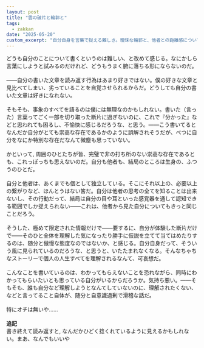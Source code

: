 ```yaml
---
layout: post
title: "雲の破片と輪郭と"
tags:
  - zakkan
date: "2025-05-20"
custom_excerpt: "自分自身を言葉で捉える難しさ。曖昧な輪郭と、他者との距離感についての、少し捻くれた内省録"
---
```

どうも自分のことについて書くというのは難しい、と改めて感じる。なにかしら言葉にしようと試みるのだけれど、どうもうまく腑に落ちる形にならないのだ。<br>
<br>
――自分の書いた文章を読み返す行為はあまり好きではない。僕の好きな文章と見比べてしまい、劣っていることを自覚させられるからだ。どうしても自分の書いた文章は好きになれない。<br>
<br>
そもそも、事象のすべてを語るのは僕には無理なのかもしれない。書いた（言った）言葉ってごく一部を切り取った断片に過ぎないのに、これで『分かった』などと思われても困るし、不愉快に感じるだろうな、と思う。――こう書いてるとなんだか自分がとても崇高な存在であるかのように誤解されそうだが、べつに自分をなにか特別な存在だなんて微塵も思っていない。<br>
<br>
かといって, 周囲のひとたちが皆、完璧で非の打ち所のない崇高な存在であるとも、これっぽっちも思えないのだ。自分も他者も、結局のところは生身の、ふつうのひとだ。<br>
<br>
自分と他者は、あくまでも個として独立している。そこにそれ以上の、必要以上の繋がりなど、ほんとうはない筈だ。自分は他者の思考の全てを知ることは出来ないし、その行動だって、結局は自分の目や耳といった感覚器を通して認知できる範囲でしか捉えられない――これは、他者から見た自分についてもきっと同じことだろう。<br>
<br>
そうした、極めて限定された情報だけで――要するに、自分が体験した断片だけで――そのひと全体を理解した気になったり勝手に仮説を立てて当てはめたりするのは、随分と傲慢な態度なのではないか、と感じる。自分自身だって、そういう風に見られているのだろうな、と思うと、いたたまれなくなる。そんなちゃちなストーリーで個人の人生すべてを理解されるなんて、可哀想だ。<br>
<br>
こんなことを書いているのは、わかってもらえないことを恐れながら、同時にわかってもらいたいとも思っている自分がいるからだろうか。気持ち悪い。――そもそも、誰も自分など理解しようとなんてしていないのに、理解されたくない、などと言ってること自体が、随分と自意識過剰で滑稽な話だ。<br>
<br>
特にオチは無いや……<br>
<br>
**追記**<br>
書き終えて読み返すと, なんだかひどく捻くれているように見えるかもしれない。まあ、なんでもいいや<br><br>